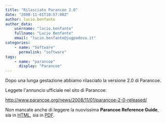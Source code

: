 ```yaml
---
title: "Rilasciato Parancoe 2.0"
date: "2008-11-01T10:57:00Z"
author: lucio.benfante
author_data:
    username: "lucio.benfante"
    fullname: "Lucio Benfante"
    email: "lucio.benfante@jugpadova.it"
categories:
    - name: "Software"
      permalink: "software"
tags:
    - name: "parancoe"
      display: "Parancoe"
---
```


Dopo una lunga gestazione abbiamo rilasciato la versione 2.0 di
Parancoe.

Leggete l'annuncio ufficiale nel sito di Parancoe:

<http://www.parancoe.org/news/2008/11/01/parancoe-2-0-released/>

Non mancate anche di leggere la nuovissima **Parancoe Reference Guide**,
sia in
[HTML](http://docs.parancoe.org/reference/html/parancoe-reference-guide.html),
sia in
[PDF](http://docs.parancoe.org/reference/pdf/parancoe-reference-guide.pdf).
